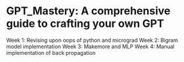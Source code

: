# GPT_Mastery: A comprehensive guide to crafting your own GPT
Week 1: Revising upon oops of python and micrograd
Week 2: Bigram model implementation 
Week 3: Makemore and MLP
Week 4: Manual implementation of back propagation 
